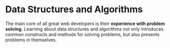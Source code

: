 # Data Structures and Algorithms

The main core of all great web developers is their **experience with problem solving.** Learning about data structures and algorithms not only introduces common constructs and methods for solving problems, but also presents problems in themselves.

